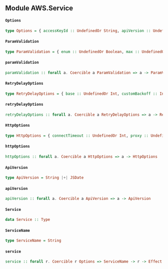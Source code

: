 ## Module AWS.Service

#### `Options`

``` purescript
type Options = { accessKeyId :: UndefinedOr String, apiVersion :: UndefinedOr ApiVersion, apiVersions :: UndefinedOr (Object ApiVersion), computeChecksums :: UndefinedOr Boolean, convertResponseTypes :: UndefinedOr Boolean, correctClockSkew :: UndefinedOr Boolean, dynamoDbCrc32 :: UndefinedOr Boolean, endpoint :: UndefinedOr String, httpOptions :: UndefinedOr HttpOptions, maxRedirects :: UndefinedOr Int, maxRetries :: UndefinedOr Int, paramValidation :: UndefinedOr (Boolean |+| ParamValidation), params :: UndefinedOr (Object String), region :: UndefinedOr String, retryDelayOptions :: UndefinedOr RetryDelayOptions, s3BucketEndpoint :: UndefinedOr Boolean, s3DisableBodySigning :: UndefinedOr Boolean, s3ForcePathStyle :: UndefinedOr Boolean, secretAccessKey :: UndefinedOr String, signatureCache :: UndefinedOr Boolean, signatureVersion :: UndefinedOr String, sslEnabled :: UndefinedOr Boolean, systemClockOffset :: UndefinedOr Int }
```

#### `ParamValidation`

``` purescript
type ParamValidation = { enum :: UndefinedOr Boolean, max :: UndefinedOr Boolean, min :: UndefinedOr Boolean, pattern :: UndefinedOr Boolean }
```

#### `paramValidation`

``` purescript
paramValidation :: forall a. Coercible a ParamValidation => a -> ParamValidation
```

#### `RetryDelayOptions`

``` purescript
type RetryDelayOptions = { base :: UndefinedOr Int, customBackoff :: Int -> UndefinedOr Number }
```

#### `retryDelayOptions`

``` purescript
retryDelayOptions :: forall a. Coercible a RetryDelayOptions => a -> RetryDelayOptions
```

#### `HttpOptions`

``` purescript
type HttpOptions = { connectTimeout :: UndefinedOr Int, proxy :: UndefinedOr String, timeout :: UndefinedOr Int, xhrAsync :: UndefinedOr Boolean, xhrWithCredentials :: UndefinedOr Boolean }
```

#### `httpOptions`

``` purescript
httpOptions :: forall a. Coercible a HttpOptions => a -> HttpOptions
```

#### `ApiVersion`

``` purescript
type ApiVersion = String |+| JSDate
```

#### `apiVersion`

``` purescript
apiVersion :: forall a. Coercible a ApiVersion => a -> ApiVersion
```

#### `Service`

``` purescript
data Service :: Type
```

#### `ServiceName`

``` purescript
type ServiceName = String
```

#### `service`

``` purescript
service :: forall r. Coercible r Options => ServiceName -> r -> Effect Service
```


